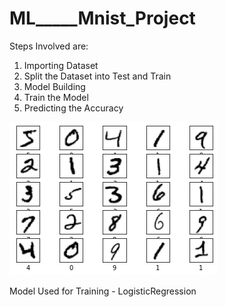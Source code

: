 # ML_____Mnist_Project

Steps Involved are:
1) Importing Dataset
2) Split the Dataset into Test and Train
3) Model Building
4) Train the Model
5) Predicting the Accuracy



![](Number_Prediction_Result.png)

Model Used for Training  - LogisticRegression
